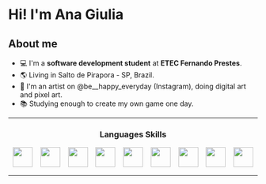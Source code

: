 # Hi! I'm Ana Giulia
## About me
- 💻 I'm a **software development student** at **ETEC Fernando Prestes**.
- 🌎 Living in Salto de Pirapora - SP, Brazil.
- 🎨 I'm an artist on @be__happy_everyday (Instagram), doing digital art and pixel art.
- 📚 Studying enough to create my own game one day.

<hr>
<h3 align="center">Languages Skills</h2>
<p align="center">
 <img src="https://img.shields.io/badge/Python-3776AB?style=for-the-badge&logo=python&logoColor=white" height=40> &nbsp;&nbsp; <img src="https://img.shields.io/badge/C%23-239120?style=for-the-badge&logo=c-sharp&logoColor=white" height=40> &nbsp;&nbsp; <img src="https://img.shields.io/badge/HTML5-E34F26?style=for-the-badge&logo=html5&logoColor=white" height=40> &nbsp;&nbsp; <img src="https://img.shields.io/badge/CSS3-1572B6?style=for-the-badge&logo=css3&logoColor=white" height=40> &nbsp;&nbsp; <img src="https://img.shields.io/badge/JavaScript-323330?style=for-the-badge&logo=javascript&logoColor=F7DF1E" height = 40> &nbsp;&nbsp; <img src=https://img.shields.io/badge/SQLite-07405E?style=for-the-badge&logo=sqlite&logoColor=white" height=40> &nbsp;&nbsp; <img src = "https://img.shields.io/badge/MySQL-00000F?style=for-the-badge&logo=mysql&logoColor=white" height=40> &nbsp;&nbsp; <img src="https://img.shields.io/badge/Microsoft%20SQL%20Sever-CC2927?style=for-the-badge&logo=microsoft%20sql%20server&logoColor=white" height = 40> &nbsp;&nbsp; <img src = "https://img.shields.io/badge/.NET-512BD4?style=for-the-badge&logo=dotnet&logoColor=white" height = 40>
</p>
<hr>
